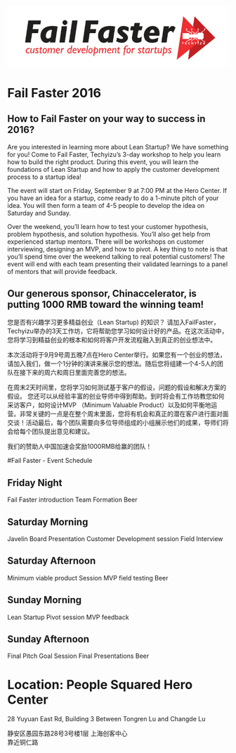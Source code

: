 <img class="hero_hidden" src="/events/images/fail_faster_logo.jpg" />



# Fail Faster 2016

## How to Fail Faster on your way to success in 2016?



Are you interested in learning more about Lean Startup?  We have something for you! Come to Fail Faster, Techyizu’s 3-day workshop to help you learn how to build the right product.  During this event, you will learn the foundations of Lean Startup and how to apply the customer development process to a startup idea!  

The event will start on Friday, September 9 at 7:00 PM at the Hero Center. If you have an idea for a startup, come ready to do a 1-minute pitch of your idea.  You will then form a team of 4-5 people to develop the idea on Saturday and Sunday.  

Over the weekend, you’ll learn how to test your customer hypothesis, problem hypothesis, and solution hypothesis. You’ll also get help from experienced startup mentors.  There will be workshops on customer interviewing, designing an MVP, and how to pivot.  A key thing to note is that you’ll spend time over the weekend talking to real potential customers!  The event will end with each team presenting their validated learnings to a panel of mentors that will provide feedback.  

## Our generous sponsor, Chinaccelerator, is putting 1000 RMB toward the winning team!


您是否有兴趣学习更多精益创业（Lean Startup) 的知识？ 请加入FailFaster，Techyizu举办的3天工作坊，它将帮助您学习如何设计好的产品。在这次活动中，您将学习到精益创业的根本和如何将客户开发流程融入到真正的创业想法中。

本次活动将于9月9号周五晚7点在Hero Center举行。如果您有一个创业的想法，请加入我们，做一个1分钟的演讲来展示您的想法。随后您将组建一个4-5人的团队在接下来的周六和周日里面完善您的想法。  

在周末2天时间里，您将学习如何测试基于客户的假设，问题的假设和解决方案的假设。 您还可以从经验丰富的创业导师中得到帮助。到时将会有工作坊教您如何采访客户，如何设计MVP （Minimum Valuable Product）以及如何平衡地运营。非常关键的一点是在整个周末里面，您将有机会和真正的潜在客户进行面对面交谈！活动最后，每个团队需要向多位导师组成的小组展示他们的成果，导师们将会给每个团队提出意见和建议。


我们的赞助人中国加速会奖励1000RMB给赢的团队！


#Fail Faster - Event Schedule

## Friday Night 
Fail Faster introduction
Team Formation
Beer  


## Saturday Morning
Javelin Board Presentation
Customer Development session
Field Interview

## Saturday Afternoon
Minimum viable product Session
MVP field testing
Beer  


## Sunday Morning
Lean Startup Pivot session
MVP feedback
## Sunday Afternoon
Final Pitch Goal Session
Final Presentations
Beer


# Location: People Squared Hero Center  
28 Yuyuan East Rd, Building 3
Between Tongren Lu and Changde Lu

静安区愚园东路28号3号楼1层 上海创客中心  
靠近铜仁路  

